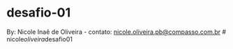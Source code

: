 # desafio-01

By: Nicole Inaê de Oliveira - contato: nicole.oliveira.pb@compasso.com.br
#   n i c o l e _ o l i v e i r a _ d e s a f i o 0 1  
 